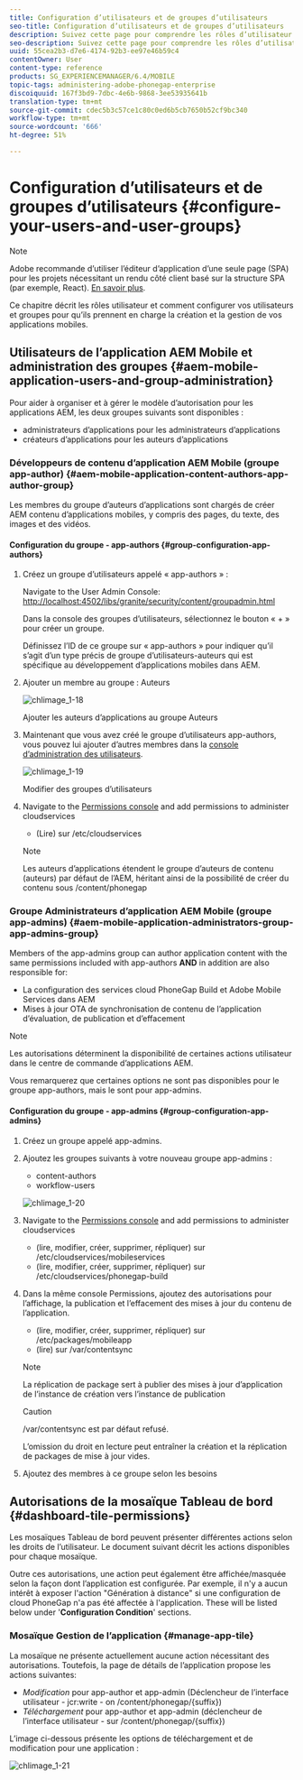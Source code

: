 ```yaml
---
title: Configuration d’utilisateurs et de groupes d’utilisateurs
seo-title: Configuration d’utilisateurs et de groupes d’utilisateurs
description: Suivez cette page pour comprendre les rôles d’utilisateur et comment configurer vos utilisateurs et groupes afin de prendre en charge la création et la gestion de vos applications mobiles.
seo-description: Suivez cette page pour comprendre les rôles d’utilisateur et comment configurer vos utilisateurs et groupes afin de prendre en charge la création et la gestion de vos applications mobiles.
uuid: 55cea2b3-d7e6-4174-92b3-ee97e46b59c4
contentOwner: User
content-type: reference
products: SG_EXPERIENCEMANAGER/6.4/MOBILE
topic-tags: administering-adobe-phonegap-enterprise
discoiquuid: 167f3bd9-7dbc-4e6b-9868-3ee53935641b
translation-type: tm+mt
source-git-commit: cdec5b3c57ce1c80c0ed6b5cb7650b52cf9bc340
workflow-type: tm+mt
source-wordcount: '666'
ht-degree: 51%

---
```



# Configuration d’utilisateurs et de groupes d’utilisateurs {#configure-your-users-and-user-groups}

>[!NOTE]
>
>Adobe recommande d’utiliser l’éditeur d’application d’une seule page (SPA) pour les projets nécessitant un rendu côté client basé sur la structure SPA (par exemple, React). [En savoir plus](/help/sites-developing/spa-overview.md).

Ce chapitre décrit les rôles utilisateur et comment configurer vos utilisateurs et groupes pour qu’ils prennent en charge la création et la gestion de vos applications mobiles.

## Utilisateurs de l’application AEM Mobile et administration des groupes {#aem-mobile-application-users-and-group-administration}

Pour aider à organiser et à gérer le modèle d’autorisation pour les applications AEM, les deux groupes suivants sont disponibles :

* administrateurs d’applications pour les administrateurs d’applications
* créateurs d’applications pour les auteurs d’applications

### Développeurs de contenu d’application AEM Mobile (groupe app-author) {#aem-mobile-application-content-authors-app-author-group}

Les membres du groupe d’auteurs d’applications sont chargés de créer AEM contenu d’applications mobiles, y compris des pages, du texte, des images et des vidéos.

#### Configuration du groupe - app-authors {#group-configuration-app-authors}

1. Créez un groupe d’utilisateurs appelé « app-authors » :

   Navigate to the User Admin Console: [http://localhost:4502/libs/granite/security/content/groupadmin.html](http://localhost:4502/libs/granite/security/content/groupadmin.html)

   Dans la console des groupes d’utilisateurs, sélectionnez le bouton « + » pour créer un groupe.

   Définissez l’ID de ce groupe sur « app-authors » pour indiquer qu’il s’agit d’un type précis de groupe d’utilisateurs-auteurs qui est spécifique au développement d’applications mobiles dans AEM.

1. Ajouter un membre au groupe : Auteurs

   ![chlimage_1-18](assets/chlimage_1-18.png)

   Ajouter les auteurs d’applications au groupe Auteurs

1. Maintenant que vous avez créé le groupe d’utilisateurs app-authors, vous pouvez lui ajouter d’autres membres dans la [console d’administration des utilisateurs](http://localhost:4502/libs/granite/security/content/useradmin.md).

   ![chlimage_1-19](assets/chlimage_1-19.png)

   Modifier des groupes d’utilisateurs

1. Navigate to the [Permissions console](http://localhost:4502/useradmin) and add permissions to administer cloudservices

   * (Lire) sur /etc/cloudservices
   >[!NOTE]
   >
   >Les auteurs d’applications étendent le groupe d’auteurs de contenu (auteurs) par défaut de l’AEM, héritant ainsi de la possibilité de créer du contenu sous /content/phonegap

### Groupe Administrateurs d’application AEM Mobile (groupe app-admins) {#aem-mobile-application-administrators-group-app-admins-group}

Members of the app-admins group can author application content with the same permissions included with app-authors **AND** in addition are also responsible for:

* La configuration des services cloud PhoneGap Build et Adobe Mobile Services dans AEM
* Mises à jour OTA de synchronisation de contenu de l’application d’évaluation, de publication et d’effacement

>[!NOTE]
>
>Les autorisations déterminent la disponibilité de certaines actions utilisateur dans le centre de commande d’applications AEM.
>
>Vous remarquerez que certaines options ne sont pas disponibles pour le groupe app-authors, mais le sont pour app-admins.

#### Configuration du groupe - app-admins {#group-configuration-app-admins}

1. Créez un groupe appelé app-admins.
1. Ajoutez les groupes suivants à votre nouveau groupe app-admins :

   * content-authors
   * workflow-users

   ![chlimage_1-20](assets/chlimage_1-20.png)

1. Navigate to the [Permissions console](http://localhost:4502/useradmin) and add permissions to administer cloudservices

   * (lire, modifier, créer, supprimer, répliquer) sur /etc/cloudservices/mobileservices
   * (lire, modifier, créer, supprimer, répliquer) sur /etc/cloudservices/phonegap-build

1. Dans la même console Permissions, ajoutez des autorisations pour l’affichage, la publication et l’effacement des mises à jour du contenu de l’application.

   * (lire, modifier, créer, supprimer, répliquer) sur /etc/packages/mobileapp
   * (lire) sur /var/contentsync

   >[!NOTE]
   >
   >La réplication de package sert à publier des mises à jour d’application de l’instance de création vers l’instance de publication

   >[!CAUTION]
   >
   >/var/contentsync est par défaut refusé.
   >
   >L’omission du droit en lecture peut entraîner la création et la réplication de packages de mise à jour vides.

1. Ajoutez des membres à ce groupe selon les besoins

## Autorisations de la mosaïque Tableau de bord {#dashboard-tile-permissions}

Les mosaïques Tableau de bord peuvent présenter différentes actions selon les droits de l’utilisateur. Le document suivant décrit les actions disponibles pour chaque mosaïque.

Outre ces autorisations, une action peut également être affichée/masquée selon la façon dont l’application est configurée. Par exemple, il n&#39;y a aucun intérêt à exposer l&#39;action &quot;Génération à distance&quot; si une configuration de cloud PhoneGap n&#39;a pas été affectée à l&#39;application. These will be listed below under &#39;**Configuration Condition**&#39; sections.

### Mosaïque Gestion de l’application {#manage-app-tile}

La mosaïque ne présente actuellement aucune action nécessitant des autorisations. Toutefois, la page de détails de l’application propose les actions suivantes:

* *Modification* pour app-author et app-admin (Déclencheur de l’interface utilisateur - jcr:write - on /content/phonegap/{suffix})
* *Téléchargement* pour app-author et app-admin (déclencheur de l’interface utilisateur - sur /content/phonegap/{suffix})

L’image ci-dessous présente les options de téléchargement et de modification pour une application :

![chlimage_1-21](assets/chlimage_1-21.png)

